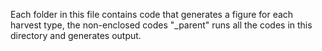 Each folder in this file contains code that generates a figure for each harvest type, the non-enclosed codes "_parent" runs all the codes in this directory and generates output. 